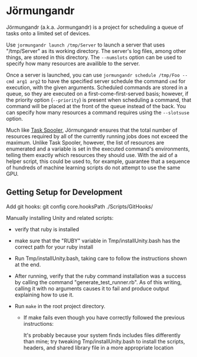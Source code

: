 # Jörmungandr

Jörmungandr (a.k.a. Jormungandr) is a project for scheduling a queue of tasks
onto a limited set of devices.

Use `jormungandr launch /tmp/Server` to launch a server that uses "/tmp/Server"
as its working directory. The server's log files, among other things, are stored
in this directory. The `--numslots` option can be used to specify how many
resources are availible to the server.

Once a server is launched, you can use `jormungandr schedule /tmp/Foo -- cmd
arg1 arg2` to have the specified server schedule the command `cmd` for
execution, with the given arguments. Scheduled commands are stored in a queue,
so they are executed on a first-come-first-served basis; however, if the
priority option (`--priority`) is present when scheduling a command, that
command will be placed at the front of the queue instead of the back. You can
specify how many resources a command requires using the `--slotsuse` option.

Much like [Task Spooler](http://vicerveza.homeunix.net/~viric/soft/ts/),
Jörmungandr ensures that the total number of resources required by all of the
currently running jobs does not exceed the maximum. Unlike Task Spooler,
however, the list of resources are enumerated and a variable is set in the
executed command's environments, telling them exactly which resources they
should use. With the aid of a helper script, this could be used to, for example,
guarantee that a sequence of hundreds of machine learning scripts do not attempt
to use the same GPU.

## Getting Setup for Development

Add git hooks: git config core.hooksPath ./Scripts/GitHooks/

Manually installing Unity and related scripts:

* verify that ruby is installed

* make sure that the "RUBY" variable in Tmp/installUnity.bash has the correct
  path for your ruby install

* Run Tmp/installUnity.bash, taking care to follow the instructions shown at the
  end.

* After running, verify that the ruby command installation was a success by
  calling the command "generate_test_runner.rb". As of this writing, calling it
  with no arguments causes it to fail and produce output explaining how to use
  it.

* Run `make` in the root project directory.

  * If make fails even though you have correctly followed the previous
    instructions:

      It's probably because your system finds includes files differently than
      mine; try tweaking Tmp/installUnity.bash to install the scripts, headers,
      and shared library file in a more appropriate location
